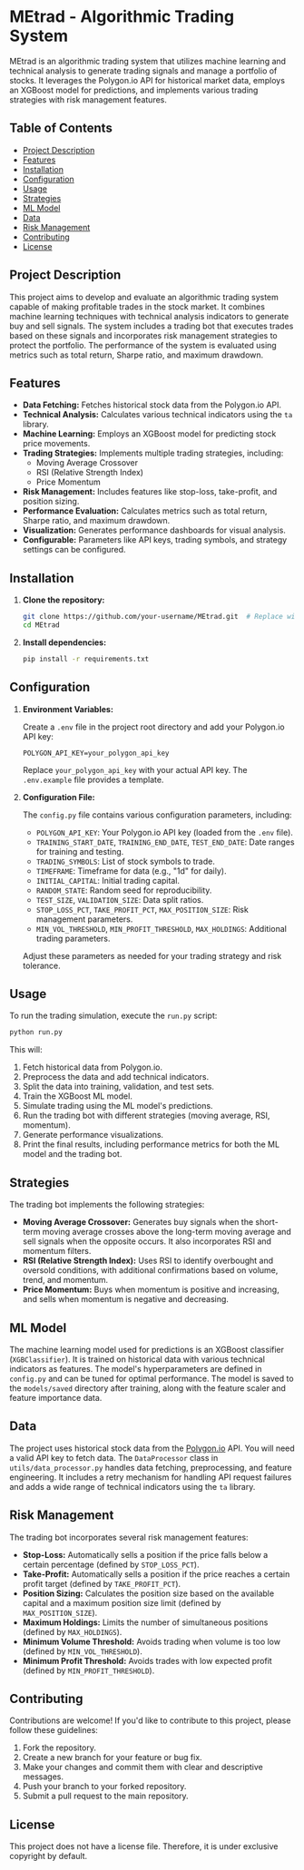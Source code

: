 # MEtrad - Algorithmic Trading System

MEtrad is an algorithmic trading system that utilizes machine learning and technical analysis to generate trading signals and manage a portfolio of stocks. It leverages the Polygon.io API for historical market data, employs an XGBoost model for predictions, and implements various trading strategies with risk management features.

## Table of Contents
- [Project Description](#project-description)
- [Features](#features)
- [Installation](#installation)
- [Configuration](#configuration)
- [Usage](#usage)
- [Strategies](#strategies)
- [ML Model](#ml-model)
- [Data](#data)
- [Risk Management](#risk-management)
- [Contributing](#contributing)
- [License](#license)

## Project Description
This project aims to develop and evaluate an algorithmic trading system capable of making profitable trades in the stock market. It combines machine learning techniques with technical analysis indicators to generate buy and sell signals. The system includes a trading bot that executes trades based on these signals and incorporates risk management strategies to protect the portfolio. The performance of the system is evaluated using metrics such as total return, Sharpe ratio, and maximum drawdown.

## Features

*   **Data Fetching:** Fetches historical stock data from the Polygon.io API.
*   **Technical Analysis:** Calculates various technical indicators using the `ta` library.
*   **Machine Learning:** Employs an XGBoost model for predicting stock price movements.
*   **Trading Strategies:** Implements multiple trading strategies, including:
    *   Moving Average Crossover
    *   RSI (Relative Strength Index)
    *   Price Momentum
*   **Risk Management:** Includes features like stop-loss, take-profit, and position sizing.
*   **Performance Evaluation:** Calculates metrics such as total return, Sharpe ratio, and maximum drawdown.
*   **Visualization:** Generates performance dashboards for visual analysis.
*   **Configurable:** Parameters like API keys, trading symbols, and strategy settings can be configured.

## Installation

1.  **Clone the repository:**

    ```bash
    git clone https://github.com/your-username/MEtrad.git  # Replace with your actual repository URL
    cd MEtrad
    ```

2.  **Install dependencies:**

    ```bash
    pip install -r requirements.txt
    ```

## Configuration

1.  **Environment Variables:**

    Create a `.env` file in the project root directory and add your Polygon.io API key:

    ```
    POLYGON_API_KEY=your_polygon_api_key
    ```
    Replace `your_polygon_api_key` with your actual API key. The `.env.example` file provides a template.

2.  **Configuration File:**

    The `config.py` file contains various configuration parameters, including:

    *   `POLYGON_API_KEY`: Your Polygon.io API key (loaded from the `.env` file).
    *   `TRAINING_START_DATE`, `TRAINING_END_DATE`, `TEST_END_DATE`: Date ranges for training and testing.
    *   `TRADING_SYMBOLS`: List of stock symbols to trade.
    *   `TIMEFRAME`: Timeframe for data (e.g., "1d" for daily).
    *   `INITIAL_CAPITAL`: Initial trading capital.
    *   `RANDOM_STATE`: Random seed for reproducibility.
    *   `TEST_SIZE`, `VALIDATION_SIZE`: Data split ratios.
    *   `STOP_LOSS_PCT`, `TAKE_PROFIT_PCT`, `MAX_POSITION_SIZE`: Risk management parameters.
    *   `MIN_VOL_THRESHOLD`, `MIN_PROFIT_THRESHOLD`, `MAX_HOLDINGS`: Additional trading parameters.

    Adjust these parameters as needed for your trading strategy and risk tolerance.

## Usage

To run the trading simulation, execute the `run.py` script:

```bash
python run.py
```

This will:

1.  Fetch historical data from Polygon.io.
2.  Preprocess the data and add technical indicators.
3.  Split the data into training, validation, and test sets.
4.  Train the XGBoost ML model.
5.  Simulate trading using the ML model's predictions.
6.  Run the trading bot with different strategies (moving average, RSI, momentum).
7.  Generate performance visualizations.
8.  Print the final results, including performance metrics for both the ML model and the trading bot.

## Strategies

The trading bot implements the following strategies:

*   **Moving Average Crossover:** Generates buy signals when the short-term moving average crosses above the long-term moving average and sell signals when the opposite occurs. It also incorporates RSI and momentum filters.
*   **RSI (Relative Strength Index):** Uses RSI to identify overbought and oversold conditions, with additional confirmations based on volume, trend, and momentum.
*   **Price Momentum:** Buys when momentum is positive and increasing, and sells when momentum is negative and decreasing.

## ML Model

The machine learning model used for predictions is an XGBoost classifier (`XGBClassifier`). It is trained on historical data with various technical indicators as features. The model's hyperparameters are defined in `config.py` and can be tuned for optimal performance. The model is saved to the `models/saved` directory after training, along with the feature scaler and feature importance data.

## Data

The project uses historical stock data from the [Polygon.io](https://polygon.io/) API. You will need a valid API key to fetch data. The `DataProcessor` class in `utils/data_processor.py` handles data fetching, preprocessing, and feature engineering. It includes a retry mechanism for handling API request failures and adds a wide range of technical indicators using the `ta` library.

## Risk Management

The trading bot incorporates several risk management features:

*   **Stop-Loss:** Automatically sells a position if the price falls below a certain percentage (defined by `STOP_LOSS_PCT`).
*   **Take-Profit:** Automatically sells a position if the price reaches a certain profit target (defined by `TAKE_PROFIT_PCT`).
*   **Position Sizing:** Calculates the position size based on the available capital and a maximum position size limit (defined by `MAX_POSITION_SIZE`).
* **Maximum Holdings:** Limits the number of simultaneous positions (defined by `MAX_HOLDINGS`).
* **Minimum Volume Threshold:** Avoids trading when volume is too low (defined by `MIN_VOL_THRESHOLD`).
* **Minimum Profit Threshold:** Avoids trades with low expected profit (defined by `MIN_PROFIT_THRESHOLD`).

## Contributing

Contributions are welcome! If you'd like to contribute to this project, please follow these guidelines:

1.  Fork the repository.
2.  Create a new branch for your feature or bug fix.
3.  Make your changes and commit them with clear and descriptive messages.
4.  Push your branch to your forked repository.
5.  Submit a pull request to the main repository.

## License

This project does not have a license file. Therefore, it is under exclusive copyright by default.